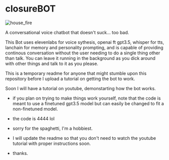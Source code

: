 # closureBOT
![house_fire](https://github.com/jdx4444/closureBOT/assets/133823909/987b5006-be8e-4164-bcee-a1cb853dd4ee)

A conversational voice chatbot that doesn't suck... too bad.

This Bot uses elevenlabs for voice sythesis, openai ft gpt3.5, whisper for tts, lanchain for memory and personality prompting, and is capable of providing continous conversation without the user needing to do a single thing other than talk. You can leave it running in the background as you dick around with other things and talk to it as you please.

This is a temporary readme for anyone that might stumble upon this repository before I upload a tutorial on getting the bot to work.

Soon I will have a tutorial on youtube, demonstarting how the bot works.
  - if you plan on trying to make things work yourself, note that the code is meant to use a finetuned gpt3.5 model but can easily be changed to fit a non-finetuned model.

  - the code is 4444 lol

  - sorry for the spaghetti, I'm a hobbiest.

  - I will update the readme so that you don't need to watch the youtube tutorial with proper instructions soon.

  - thanks.
